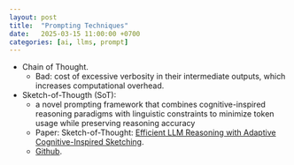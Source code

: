 ```yaml
---
layout: post
title:  "Prompting Techniques"
date:   2025-03-15 11:00:00 +0700
categories: [ai, llms, prompt]
---
```


* Chain of Thought.
  * Bad: cost of excessive verbosity in their intermediate outputs, which increases computational overhead. 
* Sketch-of-Thougth (SoT):
  * a novel prompting framework that combines cognitive-inspired reasoning paradigms with linguistic constraints to minimize token usage while preserving reasoning accuracy
  * Paper: Sketch-of-Thought: [Efficient LLM Reasoning with Adaptive Cognitive-Inspired Sketching](https://arxiv.org/abs/2503.05179).
  * [Github](https://github.com/SimonAytes/SoT).
